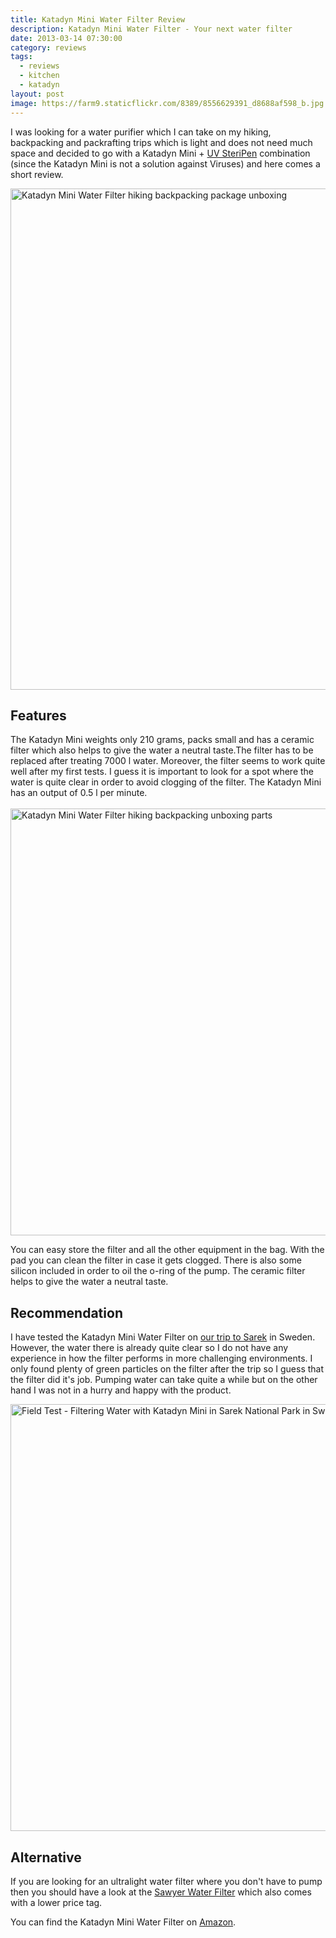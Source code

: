 ```yaml
---
title: Katadyn Mini Water Filter Review
description: Katadyn Mini Water Filter - Your next water filter
date: 2013-03-14 07:30:00
category: reviews
tags:
  - reviews
  - kitchen
  - katadyn
layout: post
image: https://farm9.staticflickr.com/8389/8556629391_d8688af598_b.jpg
---
```


I was looking for a water purifier which I can take on my hiking, backpacking and packrafting trips which is light and does not need much space and decided to go with a Katadyn Mini + <a rel="nofollow" href="http://hikeventures.com/gear-review-steripen-freedom/" target="_self">UV SteriPen</a> combination (since the Katadyn Mini is not a solution against Viruses) and here comes a short review.

<img src="https://farm9.staticflickr.com/8389/8556629391_d8688af598_b.jpg" width="1024" height="802" alt="Katadyn Mini Water Filter hiking backpacking package unboxing" >
<br>
<!--more-->

## Features
The Katadyn Mini weights only 210 grams, packs small and has a ceramic filter which also helps to give the water a neutral taste.The filter has to be replaced after treating 7000 l water. Moreover, the filter seems to work quite well after my first tests. I guess it is important to look for a spot where the water is quite clear in order to avoid clogging of the filter. The Katadyn Mini has an output of 0.5 l per minute.<br><br>
<img src="https://farm9.staticflickr.com/8380/8556627951_ced29e8467_b.jpg" width="1024" height="683" alt="Katadyn Mini Water Filter hiking backpacking unboxing parts">

You can easy store the filter and all the other equipment in the bag. With the pad you can clean the filter in case it gets clogged. There is also some silicon included in order to oil the o-ring of the pump. The ceramic filter helps to give the water a neutral taste.

## Recommendation
I have tested the Katadyn Mini Water Filter on <a rel="nofollow" href="http://hikeventures.com/hiking-and-packrafting-in-sarek-day-1/" target="_self">our trip to Sarek</a> in Sweden. However, the water there is already quite clear so I do not have any experience in how the filter performs in more challenging environments. I only found plenty of green particles on the filter after the trip so I guess that the filter did it's job. Pumping water can take quite a while but on the other hand I was not in a hurry and happy with the product.

<img src="https://farm8.staticflickr.com/7459/9599019542_097779e2ae_b.jpg" width="1024" height="683" alt="Field Test - Filtering Water with Katadyn Mini in Sarek National Park in Sweden"><br>

## Alternative
If you are looking for an ultralight water filter where you don't have to pump then you should have a look at the <a rel="nofollow" href="http://amzn.to/2rncNiF" >Sawyer Water Filter</a> which also comes with a lower price tag.

You can find the Katadyn Mini Water Filter on <a rel="nofollow" href="http://amzn.to/2vhRYdF" target="_blank" >Amazon</a>.
